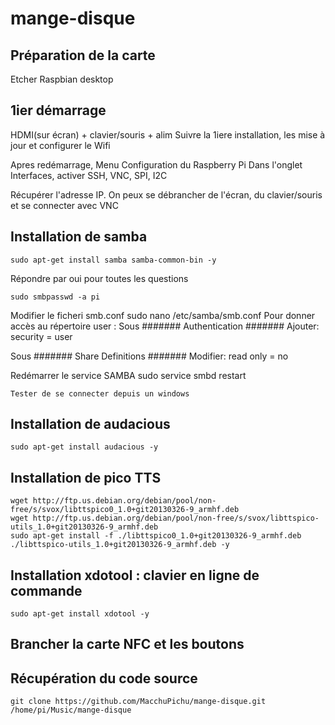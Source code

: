 # mange-disque

## Préparation de la carte
Etcher
Raspbian desktop

## 1ier démarrage
HDMI(sur écran) + clavier/souris + alim
Suivre la 1iere installation, les mise à jour et configurer le Wifi

Apres redémarrage, Menu Configuration du Raspberry Pi
Dans l'onglet Interfaces, activer SSH, VNC, SPI, I2C

Récupérer l'adresse IP.
On peux se débrancher de l'écran, du clavier/souris et se connecter avec VNC

## Installation de samba
	sudo apt-get install samba samba-common-bin -y
Répondre par oui pour toutes les questions
	
	sudo smbpasswd -a pi

Modifier le ficheri smb.conf
	sudo nano /etc/samba/smb.conf
Pour donner accès au répertoire user :
	Sous ####### Authentication #######
Ajouter: 
	security = user

Sous #######  Share Definitions ####### 
Modifier: 
	read only = no
	
Redémarrer le service SAMBA
	sudo service smbd restart
	
	Tester de se connecter depuis un windows
	
## Installation de audacious
	sudo apt-get install audacious -y

## Installation de pico TTS
	wget http://ftp.us.debian.org/debian/pool/non-free/s/svox/libttspico0_1.0+git20130326-9_armhf.deb
	wget http://ftp.us.debian.org/debian/pool/non-free/s/svox/libttspico-utils_1.0+git20130326-9_armhf.deb
	sudo apt-get install -f ./libttspico0_1.0+git20130326-9_armhf.deb ./libttspico-utils_1.0+git20130326-9_armhf.deb -y

## Installation xdotool :  clavier en ligne de commande
	sudo apt-get install xdotool -y

## Brancher la carte NFC et les boutons

## Récupération du code source
	git clone https://github.com/MacchuPichu/mange-disque.git /home/pi/Music/mange-disque


